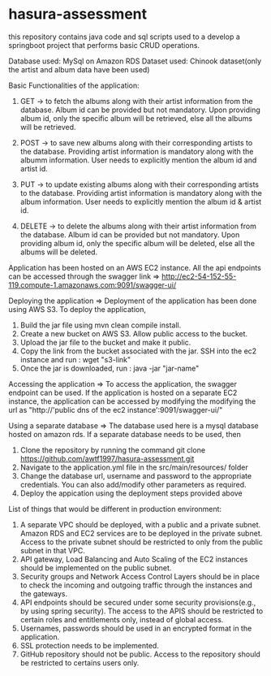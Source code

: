 # hasura-assessment
this repository contains java code and sql scripts used to a develop a springboot project that performs basic CRUD operations.

Database used: MySql on Amazon RDS
Dataset used: Chinook dataset(only the artist and album data have been used)

Basic Functionalities of the application:
1) GET -> to fetch the albums along with their artist information from the database. Album id can be provided but not mandatory. Upon providing album id, only the specific album will be retrieved, else all the albums will be retrieved.

2) POST -> to save new albums along with their corresponding artists to the database. Providing artist information is mandatory along with the albumm information. User needs to explicitly mention the album id and artist id.

3) PUT -> to update existing albums along with their corresponding artists to the database. Providing artist information is mandatory along with the album information. User needs to explicitly mention the album id & artist id.

4) DELETE -> to delete the albums along with their artist information from the database. Album id can be provided but not mandatory. Upon providing album id, only the specific album will be deleted, else all the albums will 	be deleted.

Application has been hosted on an AWS EC2 instance.
All the api endpoints can be accessed through the swagger link => http://ec2-54-152-55-119.compute-1.amazonaws.com:9091/swagger-ui/

Deploying the application =>
Deployment of the application has been done using AWS S3. To deploy the application, 
1) Build the jar file using mvn clean compile install.
2) Create a new bucket on AWS S3. Allow public access to the bucket. 
3) Upload the jar file to the bucket and make it public.
4) Copy the link from the bucket associated with the jar.
SSH into the ec2 instance and run : wget "s3-link"
5) Once the jar is downloaded, run : java -jar "jar-name"

Accessing the application =>
To access the application, the swagger endpoint can be used.
If the application is hosted on a separate EC2 instance, the application can be accessed by modifying the modifying the url as "http://'public dns of the ec2 instance':9091/swagger-ui/"

Using a separate database =>
The database used here is a mysql database hosted on amazon rds. If a separate database needs to be used, then
1) Clone the repository by running the command git clone https://github.com/awtf1997/hasura-assessment.git
2) Navigate to the application.yml file in the src/main/resources/ folder
3) Change the database url, username and password to the appropriate credentials. You can also add/modify other parameters as required.
4) Deploy the appication using the deployment steps provided above

List of things that would be different in production environment:
1) A separate VPC should be deployed, with a public and a private subnet. Amazon RDS and EC2 services are to be deployed in the private subnet. Access to the private subnet should be restricted to only from the public subnet in that VPC.
2) API gateway, Load Balancing and Auto Scaling of the EC2 instances should be implemented on the public subnet.
3) Security groups and Network Access Control Layers should be in place to check the incoming and outgoing traffic through the instances and the gateways.
4) API endpoints should be secured under some security provisions(e.g., by using spring security). The access to the APIS should be restricted to certain roles and entitlements only, instead of global access. 
5) Usernames, passwords should be used in an encrypted format in the application.
6) SSL protection needs to be implemented.
7) GitHub repository should not be public. Access to the repository should be restricted to certains users only.
